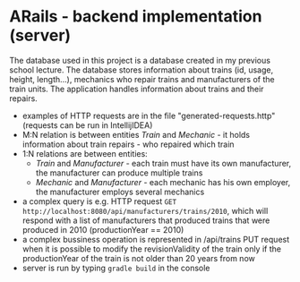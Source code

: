 # ARails - backend implementation (server)

 The database used in this project is a database created in my previous school lecture. The database stores information about trains (id, usage, height, length...), mechanics who repair trains and manufacturers of the train units. The application handles information about trains and their repairs.

- examples of HTTP requests are in the file "generated-requests.http" (requests can be run in IntellijIDEA)
- M:N relation is between entities *Train* and *Mechanic* - it holds information about train repairs - who repaired which train
- 1:N relations are between entities:
  - *Train* and *Manufacturer* - each train must have its own manufacturer, the manufacturer can produce multiple trains
  - *Mechanic* and *Manufacturer* - each mechanic has his own employer, the manufacturer employs several mechanics
- a complex query is e.g. HTTP request ```GET http://localhost:8080/api/manufacturers/trains/2010```, which will respond with a list of manufacturers that produced trains that were produced in 2010 (productionYear == 2010)
- a complex bussiness operation is represented in /api/trains PUT request when it is possible to modify the revisionValidity of the train only if the productionYear of the train is not older than 20 years from now
- server is run by typing ```gradle build``` in the console
